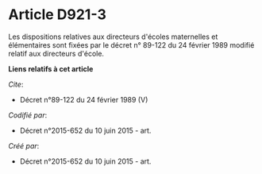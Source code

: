 # Article D921-3

Les dispositions relatives aux directeurs d'écoles maternelles et élémentaires sont fixées par le décret n° 89-122 du 24
février 1989 modifié relatif aux directeurs d'école.

**Liens relatifs à cet article**

_Cite_:

  - Décret n°89-122 du 24 février 1989 (V)

_Codifié par_:

  - Décret n°2015-652 du 10 juin 2015 - art.

_Créé par_:

  - Décret n°2015-652 du 10 juin 2015 - art.
